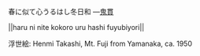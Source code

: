 春に似て心うるはし冬日和
—[鬼貫](https://ja.wikipedia.org/wiki/鬼貫)

||haru ni nite kokoro uru hashi fuyubiyori||

浮世絵: Henmi Takashi, Mt. Fuji from Yamanaka, ca. 1950